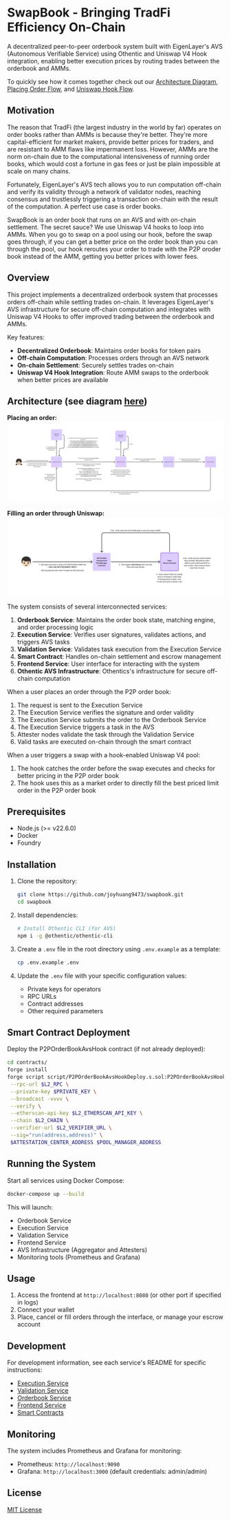 # SwapBook - Bringing TradFi Efficiency On-Chain

A decentralized peer-to-peer orderbook system built with EigenLayer's AVS (Autonomous Verifiable Service) using Othentic and Uniswap V4 Hook integration, enabling better execution prices by routing trades between the orderbook and AMMs.

To quickly see how it comes together check out our [Architecture Diagram](assets/InteractionFlow.png), [Placing Order Flow](assets/PlaceOrderFlow.png), and [Uniswap Hook Flow](assets/HookFlow.png).

## Motivation

The reason that TradFi (the largest industry in the world by far) operates on order books rather than AMMs is because they're better. They're more capital-efficient for market makers, provide better prices for traders, and are resistant to AMM flaws like impermanent loss. However, AMMs are the norm on-chain due to the computational intensiveness of running order books, which would cost a fortune in gas fees or just be plain impossible at scale on many chains.

Fortunately, EigenLayer's AVS tech allows you to run computation off-chain and verify its validity through a network of validator nodes, reaching consensus and trustlessly triggering a transaction on-chain with the result of the computation. A perfect use case is order books.

SwapBook is an order book that runs on an AVS and with on-chain settlement. The secret sauce? We use Uniswap V4 hooks to loop into AMMs. When you go to swap on a pool using our hook, before the swap goes through, if you can get a better price on the order book than you can through the pool, our hook reroutes your order to trade with the P2P oroder book instead of the AMM, getting you better prices with lower fees.

## Overview

This project implements a decentralized orderbook system that processes orders off-chain while settling trades on-chain. It leverages EigenLayer's AVS infrastructure for secure off-chain computation and integrates with Uniswap V4 Hooks to offer improved trading between the orderbook and AMMs.

Key features:
- **Decentralized Orderbook**: Maintains order books for token pairs
- **Off-chain Computation**: Processes orders through an AVS network
- **On-chain Settlement**: Securely settles trades on-chain
- **Uniswap V4 Hook Integration**: Route AMM swaps to the orderbook when better prices are available

## Architecture (see diagram [here](assets/InteractionFlow.png))

**Placing an order:**
![Placing Order Flow](assets/PlaceOrderFlow.png)

**Filling an order through Uniswap:**
![Uniswap Hook Flow](assets/HookFlow.png)

The system consists of several interconnected services:

1. **Orderbook Service**: Maintains the order book state, matching engine, and order processing logic
2. **Execution Service**: Verifies user signatures, validates actions, and triggers AVS tasks
3. **Validation Service**: Validates task execution from the Execution Service
4. **Smart Contract**: Handles on-chain settlement and escrow management
5. **Frontend Service**: User interface for interacting with the system
6. **Othentic AVS Infrastructure**: Othentics's infrastructure for secure off-chain computation

When a user places an order through the P2P order book:
1. The request is sent to the Execution Service
2. The Execution Service verifies the signature and order validity
3. The Execution Service submits the order to the Orderbook Service
4. The Execution Service triggers a task in the AVS
5. Attester nodes validate the task through the Validation Service
6. Valid tasks are executed on-chain through the smart contract

When a user triggers a swap with a hook-enabled Uniswap V4 pool:
1. The hook catches the order before the swap executes and checks for better pricing in the P2P order book
2. The hook uses this as a market order to directly fill the best priced limit order in the P2P order book

## Prerequisites

- Node.js (>= v22.6.0)
- Docker
- Foundry

## Installation

1. Clone the repository:
   ```bash
   git clone https://github.com/joyhuang9473/swapbook.git
   cd swapbook
   ```

2. Install dependencies:
   ```bash
   # Install Othentic CLI (for AVS)
   npm i -g @othentic/othentic-cli
   ```

3. Create a `.env` file in the root directory using `.env.example` as a template:
   ```bash
   cp .env.example .env
   ```

4. Update the `.env` file with your specific configuration values:
   - Private keys for operators
   - RPC URLs
   - Contract addresses
   - Other required parameters

## Smart Contract Deployment

Deploy the P2POrderBookAvsHook contract (if not already deployed):

```bash
cd contracts/
forge install
forge script script/P2POrderBookAvsHookDeploy.s.sol:P2POrderBookAvsHookDeploy \
 --rpc-url $L2_RPC \
 --private-key $PRIVATE_KEY \
 --broadcast -vvvv \
 --verify \
 --etherscan-api-key $L2_ETHERSCAN_API_KEY \
 --chain $L2_CHAIN \
 --verifier-url $L2_VERIFIER_URL \
 --sig="run(address,address)" \
 $ATTESTATION_CENTER_ADDRESS $POOL_MANAGER_ADDRESS
```

## Running the System

Start all services using Docker Compose:

```bash
docker-compose up --build
```

This will launch:
- Orderbook Service
- Execution Service
- Validation Service
- Frontend Service
- AVS Infrastructure (Aggregator and Attesters)
- Monitoring tools (Prometheus and Grafana)

## Usage

1. Access the frontend at `http://localhost:8080` (or other port if specified in logs)
2. Connect your wallet
3. Place, cancel or fill orders through the interface, or manage your escrow account

## Development

For development information, see each service's README for specific instructions:
- [Execution Service](./Execution_Service/README.md)
- [Validation Service](./Validation_Service/README.md)
- [Orderbook Service](./Orderbook_Service/README.md)
- [Frontend Service](./Frontend_Service/README.md)
- [Smart Contracts](./contracts/README.md)

## Monitoring

The system includes Prometheus and Grafana for monitoring:
- Prometheus: `http://localhost:9090`
- Grafana: `http://localhost:3000` (default credentials: admin/admin)

## License

[MIT License](LICENSE)

